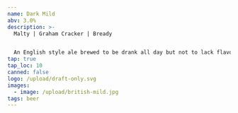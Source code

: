 ```yaml
---
name: Dark Mild
abv: 3.0%
description: >-
  Malty | Graham Cracker | Bready


  An English style ale brewed to be drank all day but not to lack flavor. Served on Nitro for a smooth rich mouthfeel. 
tap: true
tap_loc: 10
canned: false
logo: /upload/draft-only.svg
images:
  - image: /upload/british-mild.jpg
tags: beer
---
```

